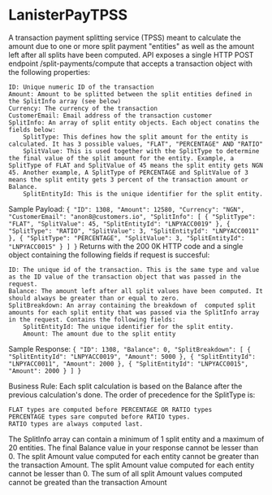 # LanisterPayTPSS
A transaction payment splitting service (TPSS) meant to calculate the amount due to one or more split payment "entities" as well as the amount left after all splits have been computed.
API exposes a single HTTP POST endpoint /split-payments/compute that accepts a transaction object with the following properties:

    ID: Unique numeric ID of the transaction
    Amount: Amount to be splitted between the split entities defined in the SplitInfo array (see below)
    Currency: The currency of the transaction
    CustomerEmail: Email address of the transaction customer
    SplitInfo: An array of split entity objects. Each object conatins the fields below:
        SplitType: This defines how the split amount for the entity is calculated. It has 3 possible values, "FLAT", "PERCENTAGE" AND "RATIO"
        SplitValue: This is used together with the SplitType to determine the final value of the split amount for the entity. Example, a SplitType of FLAT and SplitValue of 45 means the split entity gets NGN 45. Another example, A SplitType of PERCENTAGE and SplitValue of 3 means the split entity gets 3 percent of the transaction amount or Balance.
        SplitEntityId: This is the unique identifier for the split entity.
Sample Payload:
`{
    "ID": 1308,
    "Amount": 12580,
    "Currency": "NGN",
    "CustomerEmail": "anon8@customers.io",
    "SplitInfo": [
        {
            "SplitType": "FLAT",
            "SplitValue": 45,
            "SplitEntityId": "LNPYACC0019"
        },
        {
            "SplitType": "RATIO",
            "SplitValue": 3,
            "SplitEntityId": "LNPYACC0011"
        },
        {
            "SplitType": "PERCENTAGE",
            "SplitValue": 3,
            "SplitEntityId": "LNPYACC0015"
        }
    ]
}`
Returns with the 200 0K HTTP code and a single object containing the following fields if request is succesful:

    ID: The unique id of the transaction. This is the same type and value as the ID value of the transaction object that was passed in the request.
    Balance: The amount left after all split values have been computed. It should always be greater than or equal to zero.
    SplitBreakdown: An array containing the breakdown of  computed split amounts for each split entity that was passed via the SplitInfo array in the request. Contains the following fields:
        SplitEntityId: The unique identifier for the split entity.
        Amount: The amount due to the split entity
        
Sample Response:
`{
    "ID": 1308,
    "Balance": 0,
    "SplitBreakdown": [
        {
            "SplitEntityId": "LNPYACC0019",
            "Amount": 5000
        },
        {
            "SplitEntityId": "LNPYACC0011",
            "Amount": 2000
        },
        {
            "SplitEntityId": "LNPYACC0015",
            "Amount": 2000
        }
    ]
}`


Business Rule:
  Each split calculation is based on the Balance after the previous calculation's done.
  The order of precedence for the SplitType is:

    FLAT types are computed before PERCENTAGE OR RATIO types
    PERCENTAGE types sare computed before RATIO types.
    RATIO types are always computed last.

  The SplitInfo array can contain a minimum of 1 split entity and a maximum of 20 entities.
  The final Balance value in your response cannot be lesser than 0.
  The split Amount value computed for each entity cannot be greater than the transaction Amount.
  The split Amount value computed for each entity cannot be lesser than 0.
  The sum of all split Amount values computed cannot be greated than the transaction Amount
